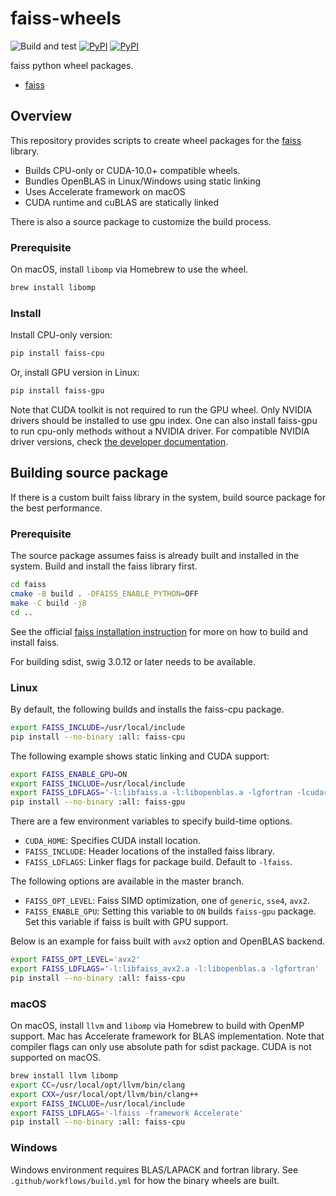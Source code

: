 # faiss-wheels

![Build and test](https://github.com/kyamagu/faiss-wheels/workflows/Build%20and%20test/badge.svg)
[![PyPI](https://img.shields.io/pypi/v/faiss-cpu?label=faiss-cpu)](https://pypi.org/project/faiss-cpu/)
[![PyPI](https://img.shields.io/pypi/v/faiss-gpu?label=faiss-gpu)](https://pypi.org/project/faiss-gpu/)

faiss python wheel packages.

- [faiss](https://github.com/facebookresearch/faiss)

## Overview

This repository provides scripts to create wheel packages for the
[faiss](https://github.com/facebookresearch/faiss) library.

- Builds CPU-only or CUDA-10.0+ compatible wheels.
- Bundles OpenBLAS in Linux/Windows using static linking
- Uses Accelerate framework on macOS
- CUDA runtime and cuBLAS are statically linked

There is also a source package to customize the build process.

### Prerequisite

On macOS, install `libomp` via Homebrew to use the wheel.

```bash
brew install libomp
```

### Install

Install CPU-only version:

```bash
pip install faiss-cpu
```

Or, install GPU version in Linux:

```bash
pip install faiss-gpu
```

Note that CUDA toolkit is not required to run the GPU wheel. Only NVIDIA drivers
should be installed to use gpu index. One can also install faiss-gpu to run
cpu-only methods without a NVIDIA driver. For compatible NVIDIA driver versions,
check [the developer documentation](https://docs.nvidia.com/deploy/cuda-compatibility/index.html#binary-compatibility__table-toolkit-driver).

## Building source package

If there is a custom built faiss library in the system, build source package for
the best performance.

### Prerequisite

The source package assumes faiss is already built and installed in the system.
Build and install the faiss library first.

```bash
cd faiss
cmake -B build . -DFAISS_ENABLE_PYTHON=OFF
make -C build -j8
cd ..
```

See the official
[faiss installation instruction](https://github.com/facebookresearch/faiss/blob/master/INSTALL.md)
for more on how to build and install faiss.

For building sdist, swig 3.0.12 or later needs to be available.

### Linux

By default, the following builds and installs the faiss-cpu package.

```bash
export FAISS_INCLUDE=/usr/local/include
pip install --no-binary :all: faiss-cpu
```

The following example shows static linking and CUDA support:

```bash
export FAISS_ENABLE_GPU=ON
export FAISS_INCLUDE=/usr/local/include
export FAISS_LDFLAGS='-l:libfaiss.a -l:libopenblas.a -lgfortran -lcudart_static -lcublas_static -lculibos'
pip install --no-binary :all: faiss-gpu
```

There are a few environment variables to specify build-time options.

- `CUDA_HOME`: Specifies CUDA install location.
- `FAISS_INCLUDE`: Header locations of the installed faiss library.
- `FAISS_LDFLAGS`: Linker flags for package build. Default to `-lfaiss`.

The following options are available in the master branch.

- `FAISS_OPT_LEVEL`: Faiss SIMD optimization, one of `generic`, `sse4`, `avx2`.
- `FAISS_ENABLE_GPU`: Setting this variable to `ON` builds `faiss-gpu` package.
  Set this variable if faiss is built with GPU support.

Below is an example for faiss built with `avx2` option and OpenBLAS backend.

```bash
export FAISS_OPT_LEVEL='avx2'
export FAISS_LDFLAGS='-l:libfaiss_avx2.a -l:libopenblas.a -lgfortran'
pip install --no-binary :all: faiss-cpu
```

### macOS

On macOS, install `llvm` and `libomp` via Homebrew to build with OpenMP support.
Mac has Accelerate framework for BLAS implementation. Note that compiler flags
can only use absolute path for sdist package. CUDA is not supported on macOS.

```bash
brew install llvm libomp
export CC=/usr/local/opt/llvm/bin/clang
export CXX=/usr/local/opt/llvm/bin/clang++
export FAISS_INCLUDE=/usr/local/include
export FAISS_LDFLAGS='-lfaiss -framework Accelerate'
pip install --no-binary :all: faiss-cpu
```

### Windows

Windows environment requires BLAS/LAPACK and fortran library. See
`.github/workflows/build.yml` for how the binary wheels are built.
